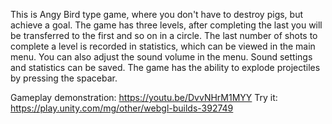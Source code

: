 This is Angy Bird type game, where you don't have to destroy pigs, but achieve a goal. The game has three levels, after completing the last you will be transferred to the first and so on in a circle. 
The last number of shots to complete a level is recorded in statistics, which can be viewed in the main menu.
You can also adjust the sound volume in the menu. Sound settings and statistics can be saved.
The game has the ability to explode projectiles by pressing the spacebar.

Gameplay demonstration: https://youtu.be/DvvNHrM1MYY 
Try it: https://play.unity.com/mg/other/webgl-builds-392749

